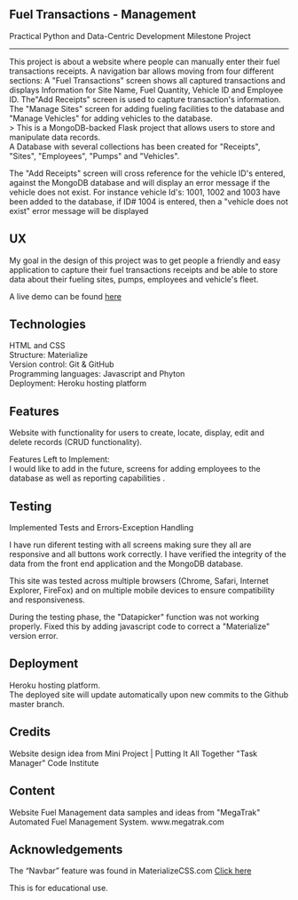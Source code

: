 <h2><a id="Fuel__Management_0"></a>Fuel Transactions - Management</h2>
<p>Practical Python and Data-Centric Development Milestone Project</p>
<hr>
<p>This project is about a website where people can manually enter their fuel transactions receipts. A navigation bar allows moving from four different sections: A "Fuel Transactions" screen shows all captured transactions and displays Information for Site Name, Fuel Quantity, Vehicle ID and Employee ID. The"Add Receipts" screen is used to capture transaction's information. The "Manage Sites" screen for adding fueling facilities to the database and "Manage Vehicles" for adding vehicles to the database.<br>
>
This is a MongoDB-backed Flask project that allows users to store and manipulate data records.<br>
A Database with several collections has been created for "Receipts", "Sites", "Employees", "Pumps" and "Vehicles".
 
The "Add Receipts" screen will cross reference for the vehicle ID's entered, against the MongoDB database and will display an error message if the vehicle does not exist. For instance vehicle Id's: 1001, 1002 and 1003 have been added to the database, if ID# 1004 is entered, then a "vehicle does not exist" error message will be displayed</p>
<h2><a id="UX_9"></a>UX</h2>
<p>My goal in the design of this project was to get people a friendly and easy application to capture their fuel transactions receipts and be able to store data about their fueling sites, pumps, employees and vehicle's fleet.</p>
<p>A live demo can be found <a href="https://fuel-transactions-management.herokuapp.com/">here</a></p>
<h2><a id="Technologies_16"></a>Technologies</h2>
<p>HTML and CSS<br>
Structure: Materialize <br>
Version control: Git & GitHub<br>
Programming languages: Javascript and Phyton<br>
Deployment: Heroku hosting platform
<h2><a id="Features_22"></a>Features</h2>
<p>Website with functionality for users to create, locate, display, edit and delete records (CRUD functionality).<br>

<p>Features Left to Implement:<br>
I would like to add in the future, screens for adding employees to the database as well as reporting capabilities .</p>
<h2><a id="Testing_32"></a>Testing</h2>
<p>Implemented Tests and Errors-Exception Handling 
<p>I have run diferent testing with all screens making sure they all are responsive and all buttons work correctly. I have verified the integrity of the data from the front end application and the MongoDB database.</p>
<p>This site was tested across multiple browsers (Chrome, Safari, Internet Explorer, FireFox) and on multiple mobile devices to ensure compatibility and responsiveness.</p>
<p>During the testing phase, the "Datapicker" function was not working properly. 
Fixed this by adding javascript code to correct a "Materialize" version error.</p>
<h2><a id="Deployment_47"></a>Deployment</h2>
<p>Heroku hosting platform.<br>
The deployed site will update automatically upon new commits to the Github master branch.<br>

<h2><a id="Credits_56"></a>Credits</h2>
<p>Website design idea from Mini Project | Putting It All Together "Task Manager" Code Institute</p>
<h2><a id="Content_60"></a>Content</h2>
<p>Website Fuel Management data samples and ideas from "MegaTrak" Automated Fuel Management System. www.megatrak.com</p>

<h2><a id="Acknowledgements_69"></a>Acknowledgements</h2>
<p>The “Navbar” feature was found in MaterializeCSS.com <a href="https://materializecss.com/navbar.html">Click here</a></p>

<p>This is for educational use.</p>

</body></html>